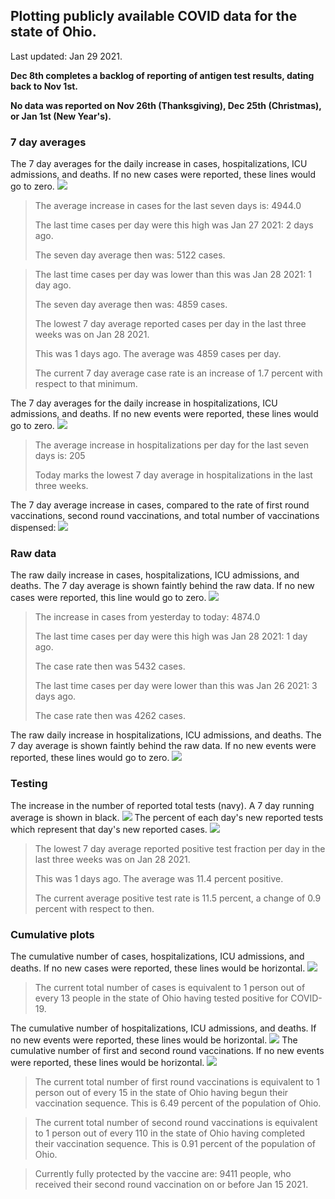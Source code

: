 ## Plotting publicly available COVID data for the state of Ohio. 

Last updated: Jan 29 2021. 

**Dec 8th completes a backlog of reporting of antigen test results, dating back to Nov 1st.**

**No data was reported on Nov 26th (Thanksgiving), Dec 25th (Christmas), or Jan 1st (New Year's).**
### 7 day averages
The 7 day averages for the daily increase in cases, hospitalizations, ICU admissions, and deaths. If no new cases were reported, these lines would go to zero.
![](7dayaverage_cases.png)

>The average increase in cases for the last seven days is: 4944.0
>
>The last time cases per day were this high was Jan 27 2021: 2 days ago.
>
>The seven day average then was: 5122 cases.

>
>The last time cases per day was lower than this was Jan 28 2021: 1 day ago.
>
>The seven day average then was: 4859 cases.
>
>The lowest 7 day average reported cases per day in the last three weeks was on Jan 28 2021.
>
>This was 1 days ago. The average was 4859 cases per day.
>
>The current 7 day average case rate is an increase of 1.7 percent with respect to that minimum.

The 7 day averages for the daily increase in hospitalizations, ICU admissions, and deaths. If no new events were reported, these lines would go to zero.
![](7dayaverage_hospital.png)

>The average increase in hospitalizations per day for the last seven days is: 205
>
>Today marks the lowest 7 day average in hospitalizations in the last three weeks.

The 7 day average increase in cases, compared to the rate of first round vaccinations, second round vaccinations, and total number of vaccinations dispensed:
![](DailyVaccinationsCases.png)

### Raw data
The raw daily increase in cases, hospitalizations, ICU admissions, and deaths. The 7 day average is shown faintly behind the raw data. If no new cases were reported, this line would go to zero.
![](DailyCases.png)

>The increase in cases from yesterday to today: 4874.0 
>
>The last time cases per day were this high was Jan 28 2021: 1 day ago. 
>
>The case rate then was 5432 cases.
>
>The last time cases per day were lower than this was Jan 26 2021: 3 days ago. 
>
>The case rate then was 4262 cases.

The raw daily increase in hospitalizations, ICU admissions, and deaths. The 7 day average is shown faintly behind the raw data. If no new events were reported, these lines would go to zero.
![](DailyHospitalizations.png)

### Testing

The increase in the number of reported total tests (navy). A 7 day running average is shown in black.
![](DailyTests.png)
The percent of each day's new reported tests which represent that day's new reported cases.
![](percentpositive_tests.png)

>The lowest 7 day average reported positive test fraction per day in the last three weeks was on Jan 28 2021.
>
>This was 1 days ago. The average was 11.4 percent positive. 
>
>The current average positive test rate is 11.5 percent, a change of 0.9 percent with respect to then. 

### Cumulative plots
The cumulative number of cases, hospitalizations, ICU admissions, and deaths. If no new cases were reported, these lines would be horizontal.
![](Cases.png)

>The current total number of cases is equivalent to 1 person out of every 13 people in the state of Ohio having tested positive for COVID-19.

The cumulative number of hospitalizations, ICU admissions, and deaths. If no new events were reported, these lines would be horizontal.
![](Hospitalizations.png)
The cumulative number of first and second round vaccinations. If no new events were reported, these lines would be horizontal.
![](Vaccinations.png)

>The current total number of first round vaccinations is equivalent to 1 person out of every 15 in the state of Ohio having begun their vaccination sequence.
>This is 6.49 percent of the population of Ohio.

>The current total number of second round vaccinations is equivalent to 1 person out of every 110 in the state of Ohio having completed their vaccination sequence.
>This is 0.91 percent of the population of Ohio.

>Currently fully protected by the vaccine are: 9411 people, who received their second round vaccination on or before Jan 15 2021.

